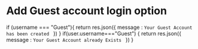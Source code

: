  # Add Guest account login option
  if (username === "Guest"){
        return  res.json({
              message : `Your Guest Account has been created `
          })
      }
          if(user.username==="Guest") {
        return  res.json({
            message : `Your Guest Account already Exists `
        })
    }